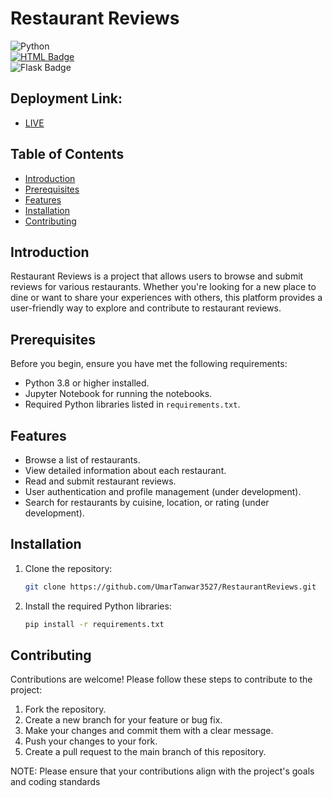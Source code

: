 # Restaurant Reviews

![Python](https://img.shields.io/badge/Python-3.8%2B-blue.svg)  
[![HTML Badge](https://img.shields.io/badge/HTML-HTML5-orange)](https://html.spec.whatwg.org/multipage/)  
![Flask Badge](https://img.shields.io/badge/Flask-1.1.2-blue)  

## Deployment Link:
- [LIVE](https://umartanwar3527-restaurantreviws-app-hyuwsn.streamlit.app/)


## Table of Contents

- [Introduction](#introduction)
- [Prerequisites](#prerequisites)
- [Features](#features)
- [Installation](#installation)
- [Contributing](#contributing)

## Introduction

Restaurant Reviews is a project that allows users to browse and submit reviews for various restaurants. Whether you're looking for a new place to dine or want to share your experiences with others, this platform provides a user-friendly way to explore and contribute to restaurant reviews.

## Prerequisites

Before you begin, ensure you have met the following requirements:

- Python 3.8 or higher installed.
- Jupyter Notebook for running the notebooks.
- Required Python libraries listed in `requirements.txt`.

## Features

- Browse a list of restaurants.
- View detailed information about each restaurant.
- Read and submit restaurant reviews.
- User authentication and profile management (under development).
- Search for restaurants by cuisine, location, or rating (under development).

## Installation

1. Clone the repository:
   ```bash
   git clone https://github.com/UmarTanwar3527/RestaurantReviews.git
   
2. Install the required Python libraries:
   ```bash
   pip install -r requirements.txt

## Contributing

Contributions are welcome! Please follow these steps to contribute to the project:

1. Fork the repository.
2. Create a new branch for your feature or bug fix.
3. Make your changes and commit them with a clear message.
4. Push your changes to your fork.
5. Create a pull request to the main branch of this repository.

NOTE: Please ensure that your contributions align with the project's goals and coding standards
